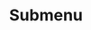 ---
layout: page
title: Submenu
nav: true
nav_order: 10
dropdown: true
children:
    - title: Certifications
      permalink: /certifications/
    - title: divider
    - title: Blog
      permalink: /blog/
---